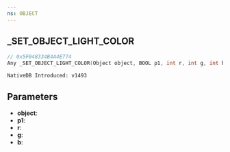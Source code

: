 ```yaml
---
ns: OBJECT
---
```

## _SET_OBJECT_LIGHT_COLOR

```c
// 0x5F048334B4A4E774
Any _SET_OBJECT_LIGHT_COLOR(Object object, BOOL p1, int r, int g, int b);
```

```
NativeDB Introduced: v1493
```

## Parameters
* **object**:
* **p1**:
* **r**:
* **g**:
* **b**:
